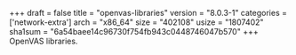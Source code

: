 +++
draft = false
title = "openvas-libraries"
version = "8.0.3-1"
categories = ['network-extra']
arch = "x86_64"
size = "402108"
usize = "1807402"
sha1sum = "6a54baee14c96730f754fb943c0448746047b570"
+++
OpenVAS libraries.